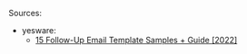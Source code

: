 Sources: 
- yesware: 
	- [15 Follow-Up Email Template Samples + Guide [2022]](https://www.yesware.com/blog/follow-up-email-template/)